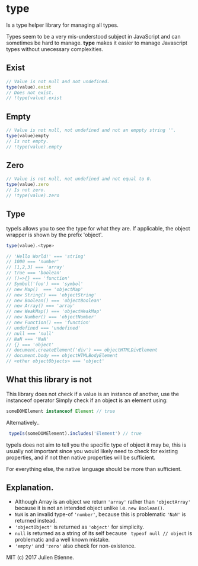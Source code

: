 # type
Is a type helper library for managing all types.  

Types seem to be a very mis-understood subject in JavaScript and can sometimes be hard to manage.
**type** makes it easier to manage Javascript types without unecessary complexities. 

## Exist
```javascript
// Value is not null and not undefined.
type(value).exist
// Does not exist.
// !type(value).exist

```
## Empty
```javascript
// Value is not null, not undefined and not an emppty string ''.
type(value)empty
// Is not empty.
// !type(value).empty
```
## Zero
```javascript
// Value is not null, not undefined and not equal to 0.
type(value).zero
// Is not zero.
// !type(value).zero
```

## Type
typeIs allows you to see the type for what they are. If applicable, 
the object wrapper is shown by the prefix 'object'.

```javascript
type(value).<type>

// 'Hello World!' === 'string'
// 1000 === 'number'
// [1,2,3] === 'array'
// true === 'boolean'
// ()=>{} === 'function'
// Symbol('foo') === 'symbol'
// new Map()  === 'objectMap'
// new String() === 'objectString'
// new Boolean() === 'objectBoolean'
// new Array() === 'array'
// new WeakMap() === 'objectWeakMap'
// new Number() === 'objectNumber'
// new Function() === 'function'
// undefined === 'undefined'
// null === 'null'
// NaN === 'NaN'
// {} === 'object'
// document.createElement('div') === objectHTMLDivElement
// document.body === objectHTMLBodyElement
// <other objectObjects> === 'object'
```

## What this library is not

This library does not check if a value is an instance of another, use the instanceof operator
Simply check if an object is an element using:

```javascript 
someDOMElement instanceof Element // true
```
Alternatively..
```javascript 
 typeIs(someDOMElement).includes('Element') // true
```

typeIs does not aim to tell you the specific type of object it may be,
this is usually not important since you would likely need to check for 
existing properties, and if not then native properties will be sufficient.

For everything else, the native language should be more than sufficient.

## Explanation.
- Although Array is an object we return `'array'` rather than `'objectArray'` because it is not an intended object unlike i.e. `new Boolean()`. 
- `NaN` is an invalid type-of `'number'`, because this is problematic `'NaN'` is returned instead.
- `'objectObject'` is returned as `'object'` for simplicity.
- `null` is returned as a string of its self because ` typeof null // object` is problematic and a well known mistake.
- `'empty'` and `'zero'` also check for non-existence.

MIT (c) 2017 Julien Etienne.
